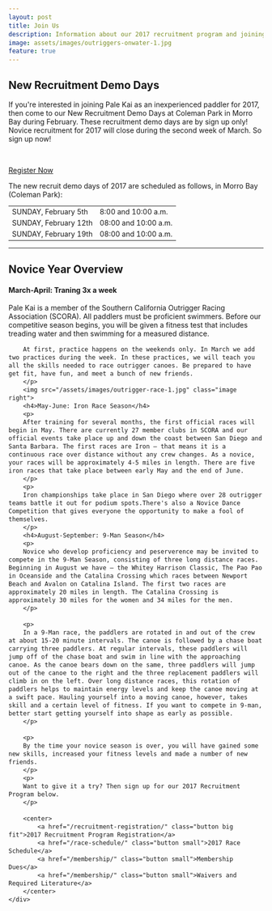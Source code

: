 ```yaml
---
layout: post
title: Join Us
description: Information about our 2017 recruitment program and joining Pale Kai Outrigger
image: assets/images/outriggers-onwater-1.jpg
feature: true
---
```

<!--
<div class="row">
	
	<div class="4u 12u$(medium)">
		<h3>We Race</h3>
		<p>Pale Kai is a member of SCORA and races Iron, Sprint, and 9 Man Seasons.
	</p>
	</div>
	<div class="4u 12u$(medium)">
		<h3>We Play</h3>
		<p>Pale Kai offers many opportunities to train hard and have a great time making life-long Na Hoaloha.</p>
	</div>
	<div class="4u$ 12u$(medium)">
		<h3>We Paddle</h3>
		<p>Novice training starts in January. Team practice is 3x a week beginning in March.</p>
	</div>
</div>
<hr/>
-->
<h2>New Recruitment Demo Days</h2>
<div class="row">
	<div class="6u 12u$(small)">
		<p>If you're interested in joining Pale Kai as an inexperienced paddler for 2017, then come to our New Recruitment Demo Days at Coleman Park in Morro Bay during February. These recruitment demo days are by sign up only! Novice recruitment for 2017 will close during the second week of March. So sign up now!
		</p>
		<br/>
		<p>
		<a href="/recruitment-registration/" class="button big">Register Now</a>
		</p>
	</div>
	<div class="6u 12u$(small)">
	<p>
		The new recruit demo days of 2017 are scheduled as follows, in Morro Bay (Coleman Park):
	</p>
		<div class="table-wrapper">
			<table class="alt">
				<tbody>
					<tr>
						<td>SUNDAY, February 5th</td>
						<td>8:00 and 10:00 a.m.</td>
					</tr>
					<tr>
						<td>SUNDAY, February 12th</td>
						<td>08:00 and 10:00 a.m.</td>
					</tr>
					<tr>
						<td>SUNDAY, February 19th</td>
						<td>08:00 and 10:00 a.m.</td>
					</tr>
				</tbody>
			</table>
		</div>
	</div>
</div>
<hr class="major" />

<div class="row">
	<div class="12u 12u$(small)">
		<h2>Novice Year Overview</h2>
		<h4>March-April: Traning 3x a week</h4>
		<p>Pale Kai is a member of the Southern California Outrigger Racing Association (SCORA).  All paddlers must be proficient swimmers. Before our competitive season begins, you will be given a fitness test that includes treading water and then swimming for a measured distance.</p>
		<p>

		At first, practice happens on the weekends only. In March we add two practices during the week. In these practices, we will teach you all the skills needed to race outrigger canoes. Be prepared to have get fit, have fun, and meet a bunch of new friends.
		</p>
		<img src="/assets/images/outrigger-race-1.jpg" class="image right">
		<h4>May-June: Iron Race Season</h4>
		<p>
		After training for several months, the first official races will begin in May. There are currently 27 member clubs in SCORA and our official events take place up and down the coast between San Diego and Santa Barbara. The first races are Iron – that means it is a continuous race over distance without any crew changes. As a novice, your races will be approximately 4-5 miles in length. There are five iron races that take place between early May and the end of June. 
		</p>
		<p>
		Iron championships take place in San Diego where over 28 outrigger teams battle it out for podium spots.There's also a Novice Dance Competition that gives everyone the opportunity to make a fool of themselves. 
		</p>
		<h4>August-September: 9-Man Season</h4>
		<p>
		Novice who develop proficiency and peserverence may be invited to compete in the 9-Man Season, consisting of three long distance races. Beginning in August we have – the Whitey Harrison Classic, The Pao Pao in Oceanside and the Catalina Crossing which races between Newport Beach and Avalon on Catalina Island. The first two races are approximately 20 miles in length. The Catalina Crossing is approximately 30 miles for the women and 34 miles for the men.
		</p>

		<p>
		In a 9-Man race, the paddlers are rotated in and out of the crew at about 15-20 minute intervals. The canoe is followed by a chase boat carrying three paddlers. At regular intervals, these paddlers will jump off of the chase boat and swim in line with the approaching canoe. As the canoe bears down on the same, three paddlers will jump out of the canoe to the right and the three replacement paddlers will climb in on the left. Over long distance races, this rotation of paddlers helps to maintain energy levels and keep the canoe moving at a swift pace. Hauling yourself into a moving canoe, however, takes skill and a certain level of fitness. If you want to compete in 9-man, better start getting yourself into shape as early as possible.
		</p>
		
		<p>
		By the time your novice season is over, you will have gained some new skills, increased your fitness levels and made a number of new friends.
		</p>
		<p>
		Want to give it a try? Then sign up for our 2017 Recruitment Program below. 
		</p>
	
		<center>
			<a href="/recruitment-registration/" class="button big fit">2017 Recruitment Program Registration</a>
			<a href="/race-schedule/" class="button small">2017 Race Schedule</a>
			<a href="/membership/" class="button small">Membership Dues</a>
			<a href="/membership/" class="button small">Waivers and Required Literature</a>
		</center>
	</div>
</div>




